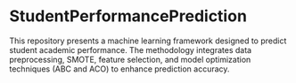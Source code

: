 # StudentPerformancePrediction
This repository presents a machine learning framework designed to predict student academic performance. The methodology integrates data preprocessing, SMOTE, feature selection, and model optimization techniques (ABC and ACO) to enhance prediction accuracy.
